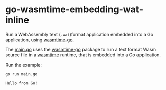 # go-wasmtime-embedding-wat-inline

Run a WebAssembly text (`.wat`)format application embedded into a Go application,
using [wasmtime-go](https://github.com/bytecodealliance/wasmtime-go).

The [main.go](main.go) uses the [wasmtime-go](https://github.com/bytecodealliance/wasmtime-go) package
to run a text format Wasm source file in a [wasmtime](https://github.com/bytecodealliance/wasmtime) runtime,
that is embedded into a Go application.

Run the example:

```bash
go run main.go

Hello from Go!
```
